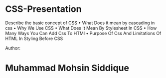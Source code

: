 # CSS-Presentation

Describe the basic concept of CSS
  • What Does it mean by cascading in css 
  • Why We Use CSS
  • What Does It Mean By Stylesheet In CSS
  • How Many Ways You Can Add Css To HTMl
  • Purpose Of Css And Limitations Of HTML In Styling Before CSS

  
Author:
# Muhammad Mohsin Siddique
